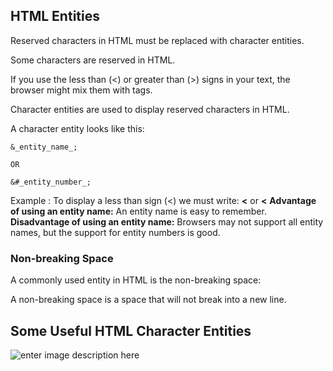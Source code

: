 


## HTML Entities 
Reserved characters in HTML must be replaced with character entities.

Some characters are reserved in HTML.

If you use the less than (<) or greater than (>) signs in your text, the browser might mix them with tags.

Character entities are used to display reserved characters in HTML.

A character entity looks like this:

    &_entity_name_;
    
    OR
    
    &#_entity_number_;
Example : 
To display a less than sign (<) we must write:  **&lt;**  or  **&#60;**
**Advantage of using an entity name:** An entity name is easy to remember.  
**Disadvantage of using an entity name:** Browsers may not support all entity names, but the support for entity numbers is good.


### Non-breaking Space

A commonly used entity in HTML is the non-breaking space:  **&nbsp;**

A non-breaking space is a space that will not break into a new line.

## Some Useful HTML Character Entities

![enter image description here](https://i.ibb.co/kMYbY5h/Screenshot-2023-04-13-024636.png)